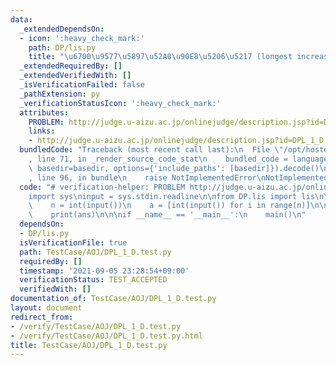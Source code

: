 ```yaml
---
data:
  _extendedDependsOn:
  - icon: ':heavy_check_mark:'
    path: DP/lis.py
    title: "\u6700\u9577\u5897\u52A0\u90E8\u5206\u5217 (longest increasing subsequence)"
  _extendedRequiredBy: []
  _extendedVerifiedWith: []
  _isVerificationFailed: false
  _pathExtension: py
  _verificationStatusIcon: ':heavy_check_mark:'
  attributes:
    PROBLEM: http://judge.u-aizu.ac.jp/onlinejudge/description.jsp?id=DPL_1_D
    links:
    - http://judge.u-aizu.ac.jp/onlinejudge/description.jsp?id=DPL_1_D
  bundledCode: "Traceback (most recent call last):\n  File \"/opt/hostedtoolcache/Python/3.10.1/x64/lib/python3.10/site-packages/onlinejudge_verify/documentation/build.py\"\
    , line 71, in _render_source_code_stat\n    bundled_code = language.bundle(stat.path,\
    \ basedir=basedir, options={'include_paths': [basedir]}).decode()\n  File \"/opt/hostedtoolcache/Python/3.10.1/x64/lib/python3.10/site-packages/onlinejudge_verify/languages/python.py\"\
    , line 96, in bundle\n    raise NotImplementedError\nNotImplementedError\n"
  code: "# verification-helper: PROBLEM http://judge.u-aizu.ac.jp/onlinejudge/description.jsp?id=DPL_1_D\n\
    import sys\ninput = sys.stdin.readline\n\nfrom DP.lis import lis\n\n\ndef main():\n\
    \    n = int(input())\n    a = [int(input()) for i in range(n)]\n\n    ans = len(lis(a))\n\
    \    print(ans)\n\n\nif __name__ == '__main__':\n    main()\n"
  dependsOn:
  - DP/lis.py
  isVerificationFile: true
  path: TestCase/AOJ/DPL_1_D.test.py
  requiredBy: []
  timestamp: '2021-09-05 23:28:54+09:00'
  verificationStatus: TEST_ACCEPTED
  verifiedWith: []
documentation_of: TestCase/AOJ/DPL_1_D.test.py
layout: document
redirect_from:
- /verify/TestCase/AOJ/DPL_1_D.test.py
- /verify/TestCase/AOJ/DPL_1_D.test.py.html
title: TestCase/AOJ/DPL_1_D.test.py
---
```

